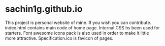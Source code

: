 # sachin1g.github.io
This project is personal website of mine. 
If you wish you can contribute.
index.html contains main code of home page. Internal CSS hs been used for starters.
Font awesome icons pack is also used in order to make it little more attractive.
Specification.ico is favicon of pages.
